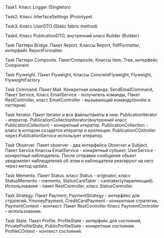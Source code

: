 Task1. Класс Logger (SIngleton) 

Task2. Класс InterfaceSettings (Prototype) 

Task3. Класс UserDTO (Static fabric method)

Task4. Класс PublicationDTO, внутренний класс Builder (Builder)

Task Паттерн Bridge. Пакет Report. Классы Report, PdfFormatter, интерфейс ReportFormatter.

Task Паттерн Composite. ПакетComposite, Классы Item, Tree, интерфейс Component

Task Flyweight. Пакет Flyweight, Классы ConcreteFlyweight, Flyweight, FlyweightFactory

Task Command. Пакет Mail. Конкретная команда: SendEmailCommand, Пакет Service, Класс EmailService - получатель команды, Пакет RestController, класс EmailController - вызывающий команду(invoke в паттерне)

Task Iterator. Пакет Iterator и все файлы/пакеты в нем. PublicationIterator - итератор. PublicationCollectionIterator(внутренний класс PublicationCollection) - конкретный итератор. PublicationCollection - класс в котором созадется итератор и коллекция. PublicationCOntroller через PublicationService использует итератор.

Task Observer. Пакет observer - два интерфейса Observer и Subject. Пакет Service Классы EmailService - конкретный субьект. UserService - конкретный наблюдатель. После отправки сообщения обьект уведомляет наблюдателей об этом и наблюдатели реагируют на него через метод update.

Task Memento. Пакет Status. класс Status - originator, класс StatusMemento - memento, StatusCareTaker - caretaker(упарвляющий). Использование - пакет RestController, класс StatusController.

Task Strategy. Пакет Payment, PaymentStrategy - интерфйес для стратегий, YmoneyPayment, CreditCardPayment - конкретные стратегии, PaymentContext - контекст. Пакет RestController Класс PaymentController - использование.

Task State. Пакет Profile. ProfileState - интерфейс для состояний, PrivateProfileState, PublicProfileState - конкретные состояния. ProfileCOntext - контекст состояний. 